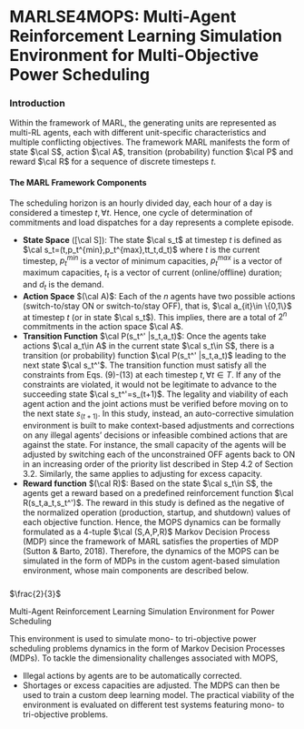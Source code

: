 # MARLSE4MOPS: Multi-Agent Reinforcement Learning Simulation Environment for Multi-Objective Power Scheduling

### Introduction
Within the framework of MARL, the generating units are represented as multi-RL agents, each with different unit-specific characteristics and multiple conflicting objectives. The framework MARL manifests the form of state $\cal S$, action  $\cal A$, transition (probability) function  $\cal P$ and reward  $\cal R$ for a sequence of discrete timesteps $t$. 
#### The MARL Framework Components
The scheduling horizon is an hourly divided day, each hour of a day is considered a timestep $t,\forall t$.  Hence, one cycle of determination of commitments and load dispatches for a day represents a complete episode.
- **State Space** (\[\cal S\]): The state $\cal s_t$ at timestep $t$ is defined as $\cal s_t=(t,p_t^{min},p_t^{max},tt_t,d_t)$ where $t$ is the current timestep, $p_t^{min}$ is a vector of minimum capacities, $p_t^{max}$ is a vector of maximum capacities, $t_t$ is a vector of current (online/offline) duration; and $d_t$ is the demand.
- **Action Space** $(\cal A)$: Each of the $n$ agents have two possible actions (switch-to/stay ON or switch-to/stay OFF), that is, $\cal a_{it}\in \{0,1\}$ at timestep $t$ (or in state $\cal s_t$). This implies, there are a total of $2^n$ commitments in the action space $\cal A$.
- **Transition Function** $\cal P(s_t^' |s_t,a_t)$: Once the agents take actions $\cal a_t\in A$ in the current state $\cal s_t\in S$, there is a transition (or probability) function $\cal P(s_t^' |s_t,a_t)$ leading to the next state $\cal s_t^'$. The transition function must satisfy all the constraints from Eqs. (9)-(13) at each timestep $t,\forall t \in T$. If any of the constraints are violated, it would not be legitimate to advance to the succeeding state $\cal s_t^'=s_(t+1)$. The legality and viability of each agent action and the joint actions must be verified before moving on to the next state $s_(t+1)$. In this study, instead, an auto-corrective simulation environment is built to make context-based adjustments and corrections on any illegal agents’ decisions or infeasible combined actions that are against the state. For instance, the small capacity of the agents will be adjusted by switching each of the unconstrained OFF agents back to ON in an increasing order of the priority list described in Step 4.2 of Section 3.2. Similarly, the same applies to adjusting for excess capacity.
- **Reward function** $(\cal R)$: Based on the state $\cal s_t\in S$, the agents get a reward based on a predefined reinforcement function  $\cal R(s_t,a_t,s_t^')$. The reward in this study is defined as the negative of the normalized operation (production, startup, and shutdown) values of each objective function. 
	Hence, the MOPS dynamics can be formally formulated as a 4-tuple $\cal (S,A,P,R)$ Markov Decision Process (MDP) since the framework of MARL satisfies the properties of MDP (Sutton & Barto, 2018). Therefore, the dynamics of the MOPS can be simulated in the form of MDPs in the custom agent-based simulation environment, whose main components are described below.
#####



 

$\frac{2}{3}$

Multi-Agent Reinforcement Learning Simulation Environment for Power Scheduling

This environment is used to simulate mono- to tri-objective power scheduling problems dynamics in the form of Markov Decision Processes (MDPs).
To tackle the dimensionality challenges associated with MOPS, 
- Illegal actions by agents are to be automatically corrected.
- Shortages or excess capacities are adjusted.
The MDPS can then be used to train a custom deep learning model.
The practical viability of the environment is evaluated on different test systems featuring mono- to tri-objective problems.
